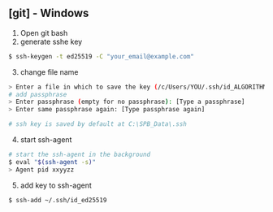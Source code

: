 ## [git] - Windows


1. Open git bash
2. generate sshe key
```sh
$ ssh-keygen -t ed25519 -C "your_email@example.com"
```
3. change file name
```sh
> Enter a file in which to save the key (/c/Users/YOU/.ssh/id_ALGORITHM):[Press enter]
# add passphrase
> Enter passphrase (empty for no passphrase): [Type a passphrase]
> Enter same passphrase again: [Type passphrase again]

# ssh key is saved by default at C:\SPB_Data\.ssh
```

4. start ssh-agent
```sh
# start the ssh-agent in the background
$ eval "$(ssh-agent -s)"
> Agent pid xxyyzz
```

5. add key to ssh-agent
```sh
$ ssh-add ~/.ssh/id_ed25519
```